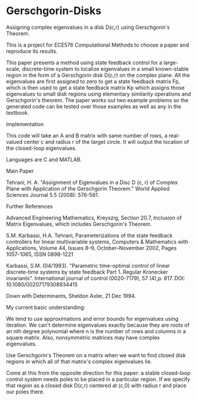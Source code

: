 Gerschgorin-Disks
=================

Assigning complex eigenvalues in a disk D(c,r) using Gerschgorin's Theorem.

This is a project for ECE576 Computational Methods to choose a paper and reproduce its results. 

This paper presents a method using state feedback control for a large-scale, discrete-time system to localize eigenvalues in a small known-stable region in the form of a Gerschgorin disk D(c,r) on the complex plane. All the eigenvalues are first assigned to zero to get a state feedback matrix Fp, which is then used to get a state feedback matrix Kp which assigns those eigenvalues to small disk regions using elementary similarity operations and Gerschgorin's theorem. The paper works out two example problems so the generated code can be tested over those examples as well as any in the textbook.

Implementation

This code will take an A and B matrix with same number of rows, a real-valued center c and radius r of the target circle. It will output the location of the closed-loop eigenvalues.

Languages are C and MATLAB.

Main Paper

Tehrani, H. A. "Assignment of Eigenvalues in a Disc D (c, r) of Complex Plane with Application of the Gerschgorin Theorem." World Applied Sciences Journal 5.5 (2008): 576-581.

Further References

Advanced Engineering Mathematics, Kreyszig, Section 20.7, Inclusion of Matrix Eigenvalues, which includes Gerschgorin's Theorem.

S.M. Karbassi, H.A. Tehrani, Parameterizations of the state feedback controllers for linear multivariable systems, Computers &amp; Mathematics with Applications, Volume 44, Issues 8–9, October–November 2002, Pages 1057-1065, ISSN 0898-1221

Karbassi, S.M. (04/1993). "Parametric time-optimal control of linear discrete-time systems by state feedback Part 1. Regular Kronecker invariants". International journal of control (0020-7179), 57 (4),p. 817. DOI: 10.1080/00207179308934415

Down with Determinants, Sheldon Axler, 21 Dec 1994.

My current basic understanding:

We tend to use approximations and error bounds for eigenvalues using iteration. We can't determine eigenvalues exactly because they are roots of an nth degree polynomial where n is the number of rows and columns in a square matrix. Also, nonsymmetric matrices may have complex eigenvalues. 

Use Gerschgorin's Theorem on a matrix when we want to find closed disk regions in which all of that matrix's complex eigenvalues lie.

Come at this from the opposite direction for this paper: a stable closed-loop control system needs poles to be placed in a particular region. If we specify that region as a closed disk D(c,r) centered at (c,0) with radius r and place our poles there.

